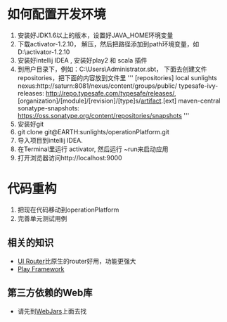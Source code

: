 如何配置开发环境
===========================================
1. 安装好JDK1.6以上的版本，设置好JAVA_HOME环境变量
2. 下载activator-1.2.10， 解压，然后把路径添加到path环境变量，如D:\activator-1.2.10
3. 安装好intellij IDEA , 安装好play2 和 scala 插件
4. 到用户目录下，例如：C:\Users\Administrator\.sbt， 下面去创建文件repositories，把下面的内容放到文件里
'''
  [repositories]
    local
    sunlights nexus:http://saturn:8081/nexus/content/groups/public/
    typesafe-ivy-releases: http://repo.typesafe.com/typesafe/releases/, [organization]/[module]/[revision]/[type]s/[artifact](-[classifier]).[ext]
    maven-central
    sonatype-snapshots: https://oss.sonatype.org/content/repositories/snapshots
 '''
5. 安装好git
6. git clone git@EARTH:sunlights/operationPlatform.git
7. 导入项目到intellij IDEA.
8. 在Terminal里运行 activator, 然后运行 ~run来启动应用
9. 打开浏览器访问http://localhost:9000

代码重构
========================================
1. 把现在代码移动到operationPlatform
2. 完善单元测试用例

## 相关的知识
* [UI Router](https://github.com/angular-ui/ui-router/wiki)比原生的router好用，功能更强大
* [Play Framework](https://www.playframework.com)


## 第三方依赖的Web库
* 请先到[WebJars](http://www.webjars.org/)上面去找



